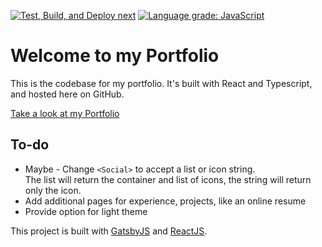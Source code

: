 [![Test, Build, and Deploy `next`](https://github.com/DallasO/dallaso.github.io/actions/workflows/test_build_deploy_next.yml/badge.svg)](https://github.com/DallasO/dallaso.github.io/actions/workflows/test_build_deploy_next.yml)
[![Language grade: JavaScript](https://img.shields.io/lgtm/grade/javascript/g/DallasO/dallaso.github.io.svg?logo=lgtm&logoWidth=18)](https://lgtm.com/projects/g/DallasO/dallaso.github.io/context:javascript)

# Welcome to my Portfolio

This is the codebase for my portfolio. It's built with React and Typescript, and hosted here on GitHub.

[Take a look at my Portfolio](https://dallasopelt.dev/)

## To-do
* Maybe - Change `<Social>` to accept a list or icon string.  
The list will return the container and list of icons, the string will return only the icon.
* Add additional pages for experience, projects, like an online resume
* Provide option for light theme


This project is built with [GatsbyJS](https://www.gatsbyjs.com/) and [ReactJS](https://reactjs.org/).